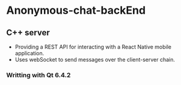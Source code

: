 # Anonymous-chat-backEnd
## С++ server 
- Providing a REST API for interacting with a React Native mobile application. 
- Uses webSocket to send messages over the client-server chain.
### Writting with Qt 6.4.2
